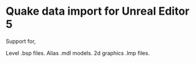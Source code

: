 # Quake data import for Unreal Editor 5

Support for,

Level .bsp files.
Alias .mdl models.
2d graphics .lmp files.
